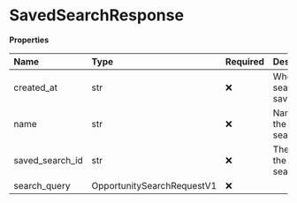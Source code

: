 # SavedSearchResponse

**Properties**

| Name            | Type                       | Required | Description                |
| :-------------- | :------------------------- | :------- | :------------------------- |
| created_at      | str                        | ❌       | When the search was saved  |
| name            | str                        | ❌       | Name of the saved search   |
| saved_search_id | str                        | ❌       | The ID of the saved search |
| search_query    | OpportunitySearchRequestV1 | ❌       |                            |

<!-- This file was generated by liblab | https://liblab.com/ -->
